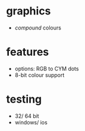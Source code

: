 # graphics

- *compound* colours

# features

- options: RGB to CYM dots
- 8-bit colour support

# testing

- 32/ 64 bit
- windows/ ios
